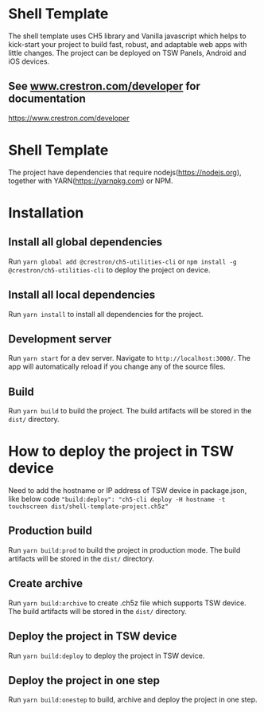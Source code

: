 # Shell Template

The shell template uses CH5 library and Vanilla javascript which helps to kick-start your project to build fast, robust, and adaptable web apps with little changes. The project can be deployed on TSW Panels, Android and iOS devices.
 
## See www.crestron.com/developer for documentation

https://www.crestron.com/developer

# Shell Template

The project have dependencies that require nodejs(https://nodejs.org), together with YARN(https://yarnpkg.com) or NPM.

# Installation

## Install all global dependencies

Run `yarn global add @crestron/ch5-utilities-cli` or `npm install -g @crestron/ch5-utilities-cli` to deploy the project on device.

## Install all local dependencies

Run `yarn install` to install all dependencies for the project.

## Development server

Run `yarn start` for a dev server. Navigate to `http://localhost:3000/`. The app will automatically reload if you change any of the source files.

## Build

Run `yarn build` to build the project. The build artifacts will be stored in the `dist/` directory.

# How to deploy the project in TSW device

Need to add the hostname or IP address of TSW device in package.json, like below code
`"build:deploy": "ch5-cli deploy -H hostname -t touchscreen dist/shell-template-project.ch5z"`

## Production build

Run `yarn build:prod` to build the project in production mode. The build artifacts will be stored in the `dist/` directory.

## Create archive

Run `yarn build:archive` to create .ch5z file which supports TSW device. The build artifacts will be stored in the `dist/` directory.

## Deploy the project in TSW device

Run `yarn build:deploy` to deploy the project in TSW device.

## Deploy the project in one step

Run `yarn build:onestep` to build, archive and deploy the project in one step.
